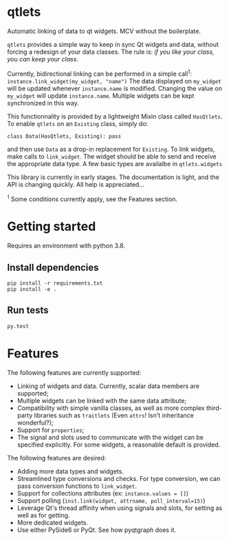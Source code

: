 # qtlets
Automatic linking of data to qt widgets. MCV without the boilerplate.

`qtlets` provides a simple way to keep in sync Qt widgets and data, without 
forcing a redesign of your data classes. The rule is: *if you like your class, you can
keep your class*. 

Currently, bidirectional linking can be performed in a simple call<sup>1</sup>:
`instance.link_widget(my_widget, "name")`
The data displayed on `my_widget` will be updated whenever `instance.name` is
modified. Changing the value on `my_widget` will update `instance.name`. 
Multiple widgets can be kept synchronized in this way.
 
This functionnality is provided by a lightweight Mixin class called `HasQtlets`.
To enable `qtlets` on an `Existing` class, simply do:
```
class Data(HasQtlets, Existing): pass
``` 
and then use `Data` as a drop-in replacement for `Existing`. To link widgets,
make calls to `link_widget`. The widget should be able to send and receive the
appropriate data type. A few basic types are availalbe in `qtlets.widgets`


This library is currently in early stages. The documentation is light, and 
the API is changing quickly. All help is appreciated...

<sup>1</sup> Some conditions currently apply, see the Features section.

# Getting started

Requires an environment with python 3.8.

## Install dependencies
```
pip install -r requirements.txt
pip install -e .
```

## Run tests
`py.test`

# Features

The following features are currently supported:
- Linking of widgets and data. Currently, scalar data members are supported;
- Multiple widgets can be linked with the same data attribute;
- Compatibility with simple vanilla classes, as well as more complex 
  third-party libraries such as `traitlets` (Even `attrs`! Isn't inheritance 
  wonderful?);
- Support for `properties`;
- The signal and slots used to communicate with the widget can be specified
  explicitly. For some widgets, a reasonable default is provided. 


The following features are desired:
- Adding more data types and widgets.
- Streamlined type conversions and checks. For type conversion, we can pass
  conversion functions to `link_widget`.
- Support for collections attributes (ex: `instance.values = []`)
- Support polling (`inst.link(widget, attrname, poll_interval=15)`)
- Leverage Qt's thread affinity when using signals and slots, for setting as 
  well as for getting. 
- More dedicated widgets.
- Use either PySide6 or PyQt. See how pyqtgraph does it.

